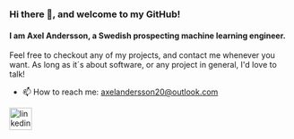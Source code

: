### Hi there 👋, and welcome to my GitHub!
#### I am Axel Andersson, a Swedish prospecting machine learning engineer.

Feel free to checkout any of my projects, and contact me whenever you want. As long as it´s about software, or any project in general, I'd love to talk!


- 📫 How to reach me: axelandersson20@outlook.com 


[<img src='https://cdn.jsdelivr.net/npm/simple-icons@3.0.1/icons/linkedin.svg' alt='linkedin' height='40'>](https://www.linkedin.com/in/axel-stig-andersson/)  

